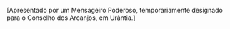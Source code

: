 ﻿[Apresentado por um Mensageiro Poderoso, temporariamente designado para o Conselho dos Arcanjos, em Urântia.]